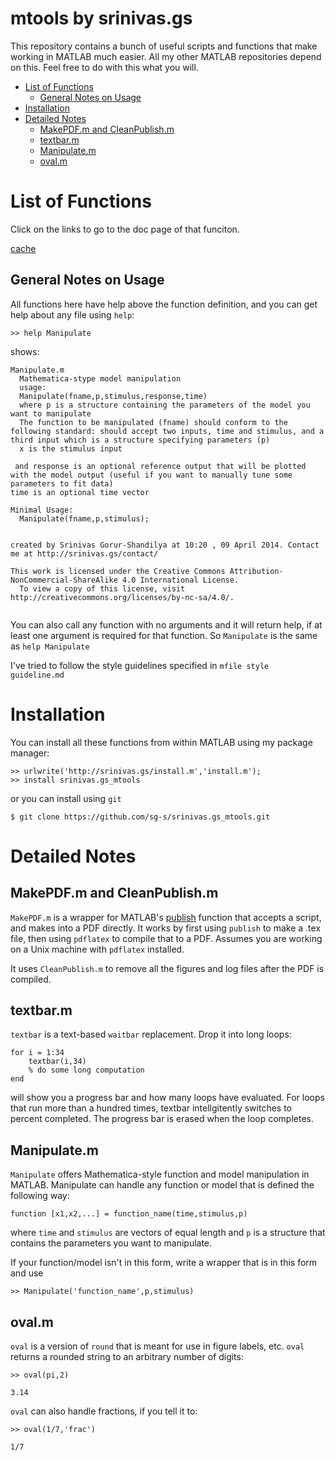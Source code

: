 # mtools by srinivas.gs

This repository contains a bunch of useful scripts and functions that make working in MATLAB much easier. All my other MATLAB repositories depend on this. Feel free to do with this what you will. 

<!-- MarkdownTOC -->

- [List of Functions](#list-of-functions)
  - [General Notes on Usage](#general-notes-on-usage)
- [Installation](#installation)
- [Detailed Notes](#detailed-notes)
  - [MakePDF.m and CleanPublish.m](#makepdfm-and-cleanpublishm)
  - [textbar.m](#textbarm)
  - [Manipulate.m](#manipulatem)
  - [oval.m](#ovalm)

<!-- /MarkdownTOC -->


# List of Functions 

Click on the links to go to the doc page of that funciton. 

[cache](docs/cache.md)

## General Notes on Usage

All functions here have help above the function definition, and you can get help about any file using `help`:

```
>> help Manipulate
```

shows:

```
Manipulate.m
  Mathematica-stype model manipulation
  usage: 
  Manipulate(fname,p,stimulus,response,time)
  where p is a structure containing the parameters of the model you want to manipulate 
  The function to be manipulated (fname) should conform to the following standard: should accept two inputs, time and stimulus, and a third input which is a structure specifying parameters (p)
  x is the stimulus input
 
 and response is an optional reference output that will be plotted with the model output (useful if you want to manually tune some parameters to fit data)
time is an optional time vector
  
Minimal Usage: 
  Manipulate(fname,p,stimulus);
  
  
created by Srinivas Gorur-Shandilya at 10:20 , 09 April 2014. Contact me at http://srinivas.gs/contact/
  
This work is licensed under the Creative Commons Attribution-NonCommercial-ShareAlike 4.0 International License. 
  To view a copy of this license, visit http://creativecommons.org/licenses/by-nc-sa/4.0/.
  
```

You can also call any function with no arguments and it will return help, if at least one argument is required for that function. So `Manipulate` is the same as `help Manipulate`

I've tried to follow the style guidelines specified in `mfile style guideline.md`

# Installation

You can install all these functions from within MATLAB using my package manager:

```
>> urlwrite('http://srinivas.gs/install.m','install.m');
>> install srinivas.gs_mtools
```

or you can install using `git`

```
$ git clone https://github.com/sg-s/srinivas.gs_mtools.git
```



# Detailed Notes	

## MakePDF.m and CleanPublish.m
`MakePDF.m` is a wrapper for MATLAB's [publish](http://www.mathworks.com/help/matlab/ref/publish.html) function that accepts a script, and makes into a PDF directly. It works by first using `publish` to make a .tex file, then using `pdflatex` to compile that to a PDF. Assumes you are working on a Unix machine with `pdflatex` installed. 

It uses `CleanPublish.m` to remove all the figures and log files after the PDF is compiled. 
	
## textbar.m

`textbar` is a text-based `waitbar` replacement. Drop it into long loops:

```
for i = 1:34
	textbar(i,34)
	% do some long computation
end
```

will show you a progress bar and how many loops have evaluated. For loops that run more than a hundred times, textbar intellgitently switches to percent completed. The progress bar is erased when the loop completes. 


## Manipulate.m

`Manipulate` offers Mathematica-style function and model manipulation in MATLAB. Manipulate can handle any function or model that is defined the following way:

```
function [x1,x2,...] = function_name(time,stimulus,p)
```
where `time` and `stimulus` are vectors of equal length and `p` is a structure that contains the parameters you want to manipulate. 

If your function/model isn't in this form, write a wrapper that is in this form and use 

```
>> Manipulate('function_name',p,stimulus)
```

## oval.m

`oval` is a version of `round` that is meant for use in figure labels, etc. `oval` returns a rounded string to an arbitrary number of digits:

```
>> oval(pi,2)

3.14

```

`oval` can also handle fractions, if you tell it to:

```
>> oval(1/7,'frac')

1/7
```
